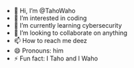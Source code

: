 - 👋 Hi, I’m @TahoWaho
- 👀 I’m interested in coding
- 🌱 I’m currently learning cybersecurity
- 💞️ I’m looking to collaborate on anything
- 📫 How to reach me deez
- 😄 Pronouns: him
- ⚡ Fun fact: I Taho and I Waho

<!---
TahoWaho/TahoWaho is a ✨ special ✨ repository because its `README.md` (this file) appears on your GitHub profile.
You can click the Preview link to take a look at your changes.
--->
